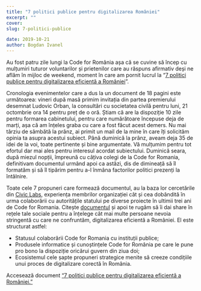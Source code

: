 ```yaml
---
title: "7 politici publice pentru digitalizarea României"
excerpt: ""
cover: 
slug: 7-politici-publice

date: 2019-10-21
author: Bogdan Ivanel
---
```


Au fost patru zile lungi la Code for România așa că se cuvine să încep cu mulțumiri tuturor voluntarilor și prietenilor care au răspuns afirmativ deși ne aflăm în mijloc de weekend, moment în care am pornit lucrul la “[7 politici publice pentru digitalizarea eficientă a României](https://docs.google.com/forms/d/e/1FAIpQLSflLxT-xW6g0gV-DQF0f3Hhuf-zAC-TaanWBng3QIrAGUZspQ/viewform)”.

Cronologia evenimentelor care a dus la un document de 18 pagini este următoarea:
vineri după masă primim invitația din partea premierului desemnat Ludovic Orban, la consultări cu societatea civilă pentru luni, 21 octombrie ora 14 pentru preț de o oră. Știam că are la dispoziție 10 zile pentru formarea cabinetului, pentru care numărătoare începuse deja de marți, așa că am înțeles graba cu care a fost făcut acest demers. Nu mai târziu de sâmbătă la prânz, ai primit un mail de la mine în care îți solicităm opinia ta asupra acestui subiect. Până duminică la prânz, aveam deja 35 de idei de la voi, toate pertinente și bine argumentate. Vă mulțumim pentru tot efortul dar mai ales pentru interesul acordat subiectului. Duminică seara, după miezul nopții, împreună cu câțiva colegi de la Code for Romania, definitivam documentul urmând apoi ca astăzi, dis de dimineață să îl formatăm și să îl tipărim pentru a-l înmâna factorilor politici prezenți la întâlnire. 

Toate cele 7 propuneri care formează documentul, au la baza lor cercetările din [Civic Labs](https://civiclabs.ro), experiența membrilor organizației cât și cea dobândită în urma colaborării cu autoritățile statului pe diverse proiecte în ultimii trei ani de Code for Romania. Citește [documentul](https://docs.google.com/forms/d/e/1FAIpQLSflLxT-xW6g0gV-DQF0f3Hhuf-zAC-TaanWBng3QIrAGUZspQ/viewform) și apoi te rugăm să îi dai share în rețele tale sociale pentru a înțelege cât mai multe persoane nevoia stringentă cu care ne confruntăm, digitalizarea eficientă a României.
El este structurat astfel:
- Statusul colaborării Code for Romania cu instituții publice;
- Produsele informatice și cunoștințele Code for România pe care le pune pro bono la dispoziție oricărui guvern din ziua doi;
- Ecosistemul cele șapte propuneri strategice menite să creeze condițiile unui proces de digitalizare corectă în România.

Accesează document  [“7 politici publice pentru digitalizarea eficientă a României.”](https://docs.google.com/forms/d/e/1FAIpQLSflLxT-xW6g0gV-DQF0f3Hhuf-zAC-TaanWBng3QIrAGUZspQ/viewform)